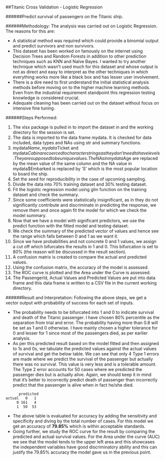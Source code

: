 ##Titanic Cross Validation - Logistic Regression

######Predict survival of passengers on the Titanic ship.

######Methodology: 
The analysis was carried out on Logistic Regression. The reasons for this are:
*	A statistical method was required which could provide a binomial output and predict survivors and non survivors.
*	This dataset has been worked on famously on the internet using Decision Trees and Random Forests in addition to other prediction techniques such as KNN and Naïve Bayes. I wanted to try another technique which wasn’t used much for this dataset and whose output is not as direct and easy to interpret as the other techniques in which everything works more like a black box and has lesser user involvement.
*	There is a dire need to first understand the initial statistical analysis methods before moving on to the higher machine learning methods. Even from the industrial requirement standpoint this regression testing knowledge is considered crucial.
*	Adequate cleaning has been carried out on the dataset without focus on intensive fine tuning.

######Steps Performed:
1.	The xlsx package is pulled in to import the dataset in and the working directory for the session is set.
2.	The data is imported to the data frame mydata. It is checked for data included, data types and NAs using str and summary functions.
3.	 mydata$Name, mydata$Ticket and mydata$Cabin are coerced to character strings as they don’t need to have levels. They are supposed to be unique values. The NAs in mydata$Age are replaced by the mean value of the same column and the NA value in mydata$Embarked is replaced by ‘S’ which is the most popular location to board the ship.
4.	Set the seed for reproducibility in the case of upcoming sampling. 
5.	Divide the data into 70% training dataset and 30% testing dataset.
6.	Fit the logistic regression model using glm function on the training dataset and check the summary.
7.	Since some coefficients were statistically insignificant, as in they do not significantly contribute and discriminate in predicting the response, we remove them and once again fit the model for which we check the model summary.
8.	Now that we have a model with significant predictors, we use the predict function with the fitted model and testing dataset.
9.	We check the summary of the predicted vector of values and hence see the range which falls between 0 and 1 as we want it.
10.	Since we have probabilities and not concrete 0 and 1 values, we assign a cut off which bifurcates the results in 1 and 0. This bifurcation is set to 80% (the reason will be discussed in the result section).
11.	A confusion matrix is created to compare the actual and predicted values.
12.	Using the confusion matrix, the accuracy of the model is assessed.
13.	The ROC curve is plotted and the Area under the Curve is assessed.
14.	The PassengerId, Actual Values and Predicted Values are put into data frame and this data frame is written to a CSV file in the current working directory.

######Result and Interpretation:
Following the above steps, we get a vector output with probability of success for each set of inputs.
*	The probability needs to be bifurcated into 1 and 0 to indicate survival and death of the Titanic passenger. I have chosen 80% percentile as the separation from trial and error. The probability having more than 0.8 will be set as 1 and 0 otherwise. I have mainly chosen a higher tolerance for 0 and lesser for 1 since most of the passengers died, as per earlier analysis.
*	As per this predicted result based on the model fitted and then assigned to 1s and 0s, we tabulate the predicted values against the actual values of survival and get the below table. We can see that only 4 Type 1 errors are made where we predict the survival of the passenger but actually there was no survival. This value is very less and is a tolerable amount. The Type 2 error accounts for 50 cases where we predicted the passenger dies but is actually alive. Again, we should keep it in mind that it’s better to incorrectly predict death of passenger than incorrectly predict that the passenger is alive when in fact he/she died.
```
      predicted
actual   0   1
     0 161   4
     1  50  53
```
*	The above table is evaluated for accuracy by adding the sensitivity and specificity and diving by the total number of cases. For this model we get an accuracy of **79.85%** which is within acceptable standards.
*	Going further, we study the ROC curve for the result by comparing the predicted and actual survival values. For the Area under the curve (AUC) we see that the model tends to the upper left area and this showcases the independent variables have good discriminatory ability and this can justify the 79.85% accuracy the model gave us in the previous point.
 

